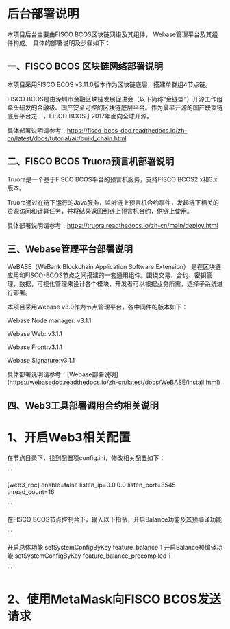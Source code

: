 # 后台部署说明

本项目后台主要由FISCO BCOS区块链网络及其组件， Webase管理平台及其组件构成。 具体的部署说明及步骤如下：

## 一、FISCO BCOS 区块链网络部署说明
本项目采用FISCO BCOS v3.11.0版本作为区块链底层，搭建单群组4节点链。

FISCO BCOS是由深圳市金融区块链发展促进会（以下简称“金链盟”）开源工作组牵头研发的金融级、国产安全可控的区块链底层平台。作为最早开源的国产联盟链底层平台之一，FISCO BCOS于2017年面向全球开源。

具体部署说明请参考：https://fisco-bcos-doc.readthedocs.io/zh-cn/latest/docs/tutorial/air/build_chain.html

## 二、FISCO BCOS Truora预言机部署说明
Truora是一个基于FISCO BCOS平台的预言机服务，支持FISCO BCOS2.x和3.x版本。

Truora通过在链下运行的Java服务，监听链上预言机合约事件，发起链下相关的资源访问和计算任务，并将结果返回到链上预言机合约，供链上使用。

具体部署说明请参考：https://truora.readthedocs.io/zh-cn/main/deploy.html

## 三、Webase管理平台部署说明
WeBASE（WeBank Blockchain Application Software Extension） 是在区块链应用和FISCO-BCOS节点之间搭建的一套通用组件。围绕交易、合约、密钥管理，数据，可视化管理来设计各个模块，开发者可以根据业务所需，选择子系统进行部署。

本项目采用Webase v3.0作为节点管理平台，各中间件的版本如下：

Webase Node manager: v3.1.1

Webase Web: v3.1.1

Webase Front:v3.1.1

Webase Signature:v3.1.1

具体部署说明请参考：[Webase部署说明] (https://webasedoc.readthedocs.io/zh-cn/latest/docs/WeBASE/install.html)

## 四、Web3工具部署调用合约相关说明
# 1、开启Web3相关配置
在节点目录下，找到配置项config.ini，修改相关配置如下：

'''

[web3_rpc]
    enable=false
    listen_ip=0.0.0.0
    listen_port=8545
    thread_count=16
    
'''

在FISCO BCOS节点控制台下，输入以下指令，开启Balance功能及其预编译功能

'''

开启总体功能
setSystemConfigByKey feature_balance 1
开启Balance预编译功能
setSystemConfigByKey feature_balance_precompiled 1

'''

# 2、使用MetaMask向FISCO BCOS发送请求
